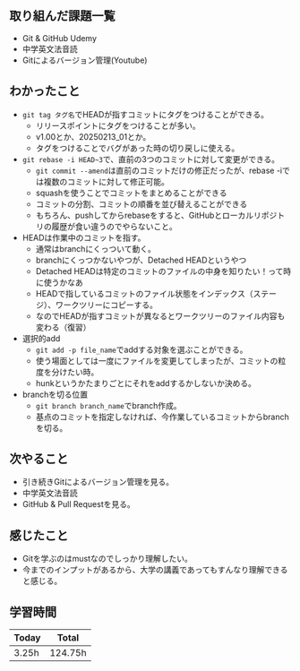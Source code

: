 ## 取り組んだ課題一覧
- Git & GitHub Udemy
- 中学英文法音読
- Gitによるバージョン管理(Youtube)
## わかったこと
- `git tag タグ名`でHEADが指すコミットにタグをつけることができる。
    - リリースポイントにタグをつけることが多い。
    - v1.00とか、20250213_01とか。
    - タグをつけることでバグがあった時の切り戻しに使える。
- `git rebase -i HEAD~3`で、直前の3つのコミットに対して変更ができる。
    - `git commit --amend`は直前のコミットだけの修正だったが、rebase -iでは複数のコミットに対して修正可能。
    - squashを使うことでコミットをまとめることができる
    - コミットの分割、コミットの順番を並び替えることができる
    - もちろん、pushしてからrebaseをすると、GitHubとローカルリポジトリの履歴が食い違うのでやらないこと。
- HEADは作業中のコミットを指す。
    - 通常はbranchにくっついて動く。
    - branchにくっつかないやつが、Detached HEADというやつ
    - Detached HEADは特定のコミットのファイルの中身を知りたい！って時に使うかなあ
    - HEADで指しているコミットのファイル状態をインデックス（ステージ）、ワークツリーにコピーする。
    - なのでHEADが指すコミットが異なるとワークツリーのファイル内容も変わる（復習）
- 選択的add
    - `git add -p file_name`でaddする対象を選ぶことができる。
    - 使う場面としては一度にファイルを変更してしまったが、コミットの粒度を分けたい時。
    - hunkというかたまりごとにそれをaddするかしないか決める。
- branchを切る位置
    - `git branch branch_name`でbranch作成。
    - 基点のコミットを指定しなければ、今作業しているコミットからbranchを切る。
## 次やること
- 引き続きGitによるバージョン管理を見る。
- 中学英文法音読
- GitHub & Pull Requestを見る。
## 感じたこと
- Gitを学ぶのはmustなのでしっかり理解したい。
- 今までのインプットがあるから、大学の講義であってもすんなり理解できると感じる。
## 学習時間
|Today|Total|
|----|----|
|3.25h|124.75h|